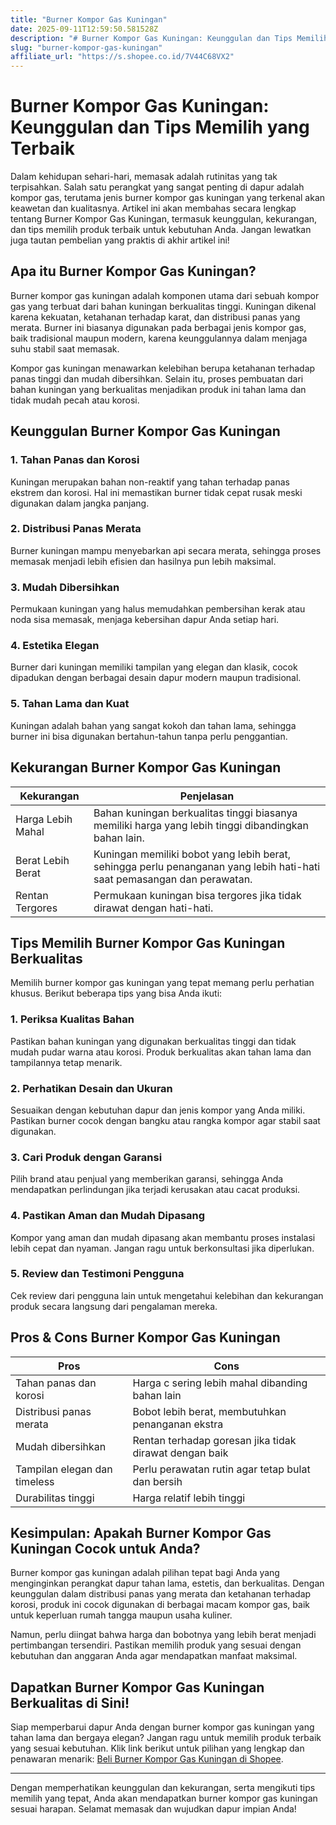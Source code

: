 ```yaml
---
title: "Burner Kompor Gas Kuningan"
date: 2025-09-11T12:59:50.581528Z
description: "# Burner Kompor Gas Kuningan: Keunggulan dan Tips Memilih yang Terbaik..."
slug: "burner-kompor-gas-kuningan"
affiliate_url: "https://s.shopee.co.id/7V44C68VX2"
---
```

# Burner Kompor Gas Kuningan: Keunggulan dan Tips Memilih yang Terbaik

Dalam kehidupan sehari-hari, memasak adalah rutinitas yang tak terpisahkan. Salah satu perangkat yang sangat penting di dapur adalah kompor gas, terutama jenis burner kompor gas kuningan yang terkenal akan keawetan dan kualitasnya. Artikel ini akan membahas secara lengkap tentang Burner Kompor Gas Kuningan, termasuk keunggulan, kekurangan, dan tips memilih produk terbaik untuk kebutuhan Anda. Jangan lewatkan juga tautan pembelian yang praktis di akhir artikel ini!

## Apa itu Burner Kompor Gas Kuningan?

Burner kompor gas kuningan adalah komponen utama dari sebuah kompor gas yang terbuat dari bahan kuningan berkualitas tinggi. Kuningan dikenal karena kekuatan, ketahanan terhadap karat, dan distribusi panas yang merata. Burner ini biasanya digunakan pada berbagai jenis kompor gas, baik tradisional maupun modern, karena keunggulannya dalam menjaga suhu stabil saat memasak.

Kompor gas kuningan menawarkan kelebihan berupa ketahanan terhadap panas tinggi dan mudah dibersihkan. Selain itu, proses pembuatan dari bahan kuningan yang berkualitas menjadikan produk ini tahan lama dan tidak mudah pecah atau korosi.

## Keunggulan Burner Kompor Gas Kuningan

### 1. Tahan Panas dan Korosi
Kuningan merupakan bahan non-reaktif yang tahan terhadap panas ekstrem dan korosi. Hal ini memastikan burner tidak cepat rusak meski digunakan dalam jangka panjang.

### 2. Distribusi Panas Merata
Burner kuningan mampu menyebarkan api secara merata, sehingga proses memasak menjadi lebih efisien dan hasilnya pun lebih maksimal.

### 3. Mudah Dibersihkan
Permukaan kuningan yang halus memudahkan pembersihan kerak atau noda sisa memasak, menjaga kebersihan dapur Anda setiap hari.

### 4. Estetika Elegan
Burner dari kuningan memiliki tampilan yang elegan dan klasik, cocok dipadukan dengan berbagai desain dapur modern maupun tradisional.

### 5. Tahan Lama dan Kuat
Kuningan adalah bahan yang sangat kokoh dan tahan lama, sehingga burner ini bisa digunakan bertahun-tahun tanpa perlu penggantian.

## Kekurangan Burner Kompor Gas Kuningan

| **Kekurangan** | **Penjelasan** |
|----------------|----------------|
| Harga Lebih Mahal | Bahan kuningan berkualitas tinggi biasanya memiliki harga yang lebih tinggi dibandingkan bahan lain. |
| Berat Lebih Berat | Kuningan memiliki bobot yang lebih berat, sehingga perlu penanganan yang lebih hati-hati saat pemasangan dan perawatan. |
| Rentan Tergores | Permukaan kuningan bisa tergores jika tidak dirawat dengan hati-hati. |

## Tips Memilih Burner Kompor Gas Kuningan Berkualitas

Memilih burner kompor gas kuningan yang tepat memang perlu perhatian khusus. Berikut beberapa tips yang bisa Anda ikuti:

### 1. Periksa Kualitas Bahan
Pastikan bahan kuningan yang digunakan berkualitas tinggi dan tidak mudah pudar warna atau korosi. Produk berkualitas akan tahan lama dan tampilannya tetap menarik.

### 2. Perhatikan Desain dan Ukuran
Sesuaikan dengan kebutuhan dapur dan jenis kompor yang Anda miliki. Pastikan burner cocok dengan bangku atau rangka kompor agar stabil saat digunakan.

### 3. Cari Produk dengan Garansi
Pilih brand atau penjual yang memberikan garansi, sehingga Anda mendapatkan perlindungan jika terjadi kerusakan atau cacat produksi.

### 4. Pastikan Aman dan Mudah Dipasang
Kompor yang aman dan mudah dipasang akan membantu proses instalasi lebih cepat dan nyaman. Jangan ragu untuk berkonsultasi jika diperlukan.

### 5. Review dan Testimoni Pengguna
Cek review dari pengguna lain untuk mengetahui kelebihan dan kekurangan produk secara langsung dari pengalaman mereka.

## Pros & Cons Burner Kompor Gas Kuningan

| **Pros** | **Cons** |
|------------|------------|
| Tahan panas dan korosi | Harga c sering lebih mahal dibanding bahan lain |
| Distribusi panas merata | Bobot lebih berat, membutuhkan penanganan ekstra |
| Mudah dibersihkan | Rentan terhadap goresan jika tidak dirawat dengan baik |
| Tampilan elegan dan timeless | Perlu perawatan rutin agar tetap bulat dan bersih |
| Durabilitas tinggi | Harga relatif lebih tinggi |

## Kesimpulan: Apakah Burner Kompor Gas Kuningan Cocok untuk Anda?

Burner kompor gas kuningan adalah pilihan tepat bagi Anda yang menginginkan perangkat dapur tahan lama, estetis, dan berkualitas. Dengan keunggulan dalam distribusi panas yang merata dan ketahanan terhadap korosi, produk ini cocok digunakan di berbagai macam kompor gas, baik untuk keperluan rumah tangga maupun usaha kuliner.

Namun, perlu diingat bahwa harga dan bobotnya yang lebih berat menjadi pertimbangan tersendiri. Pastikan memilih produk yang sesuai dengan kebutuhan dan anggaran Anda agar mendapatkan manfaat maksimal.

## Dapatkan Burner Kompor Gas Kuningan Berkualitas di Sini!

Siap memperbarui dapur Anda dengan burner kompor gas kuningan yang tahan lama dan bergaya elegan? Jangan ragu untuk memilih produk terbaik yang sesuai kebutuhan. Klik link berikut untuk pilihan yang lengkap dan penawaran menarik: [Beli Burner Kompor Gas Kuningan di Shopee](https://s.shopee.co.id/7V44C68VX2).

---

Dengan memperhatikan keunggulan dan kekurangan, serta mengikuti tips memilih yang tepat, Anda akan mendapatkan burner kompor gas kuningan sesuai harapan. Selamat memasak dan wujudkan dapur impian Anda!